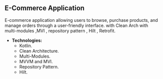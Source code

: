 ## E-Commerce Application
E-commerce application allowing users to browse, purchase products, and manage orders through a user-friendly interface.
with Clean Arch with multi-modules ,MVI , repository pattern , Hilt , Retrofit.

* **Technologies:**
     * Kotlin.
     * Clean Architecture.
     * Multi-Modules.
     * MVVM and MVI.
     * Repository Pattern.
     * Hilt.
